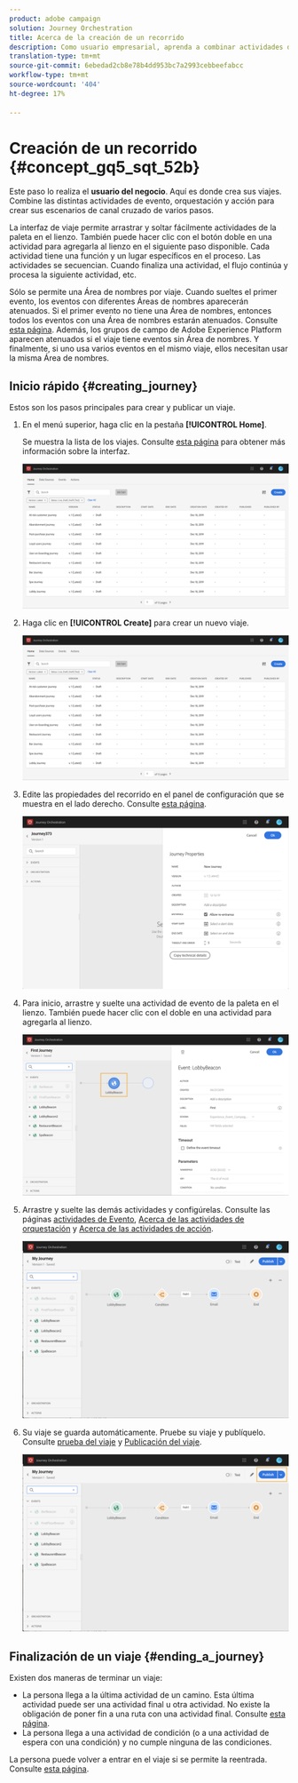 ```yaml
---
product: adobe campaign
solution: Journey Orchestration
title: Acerca de la creación de un recorrido
description: Como usuario empresarial, aprenda a combinar actividades de eventos, orquestación y acciones para construir un recorrido.
translation-type: tm+mt
source-git-commit: 6ebedad2cb8e78b4dd953bc7a2993cebbeefabcc
workflow-type: tm+mt
source-wordcount: '404'
ht-degree: 17%

---
```



# Creación de un recorrido {#concept_gq5_sqt_52b}

Este paso lo realiza el **usuario del negocio**. Aquí es donde crea sus viajes. Combine las distintas actividades de evento, orquestación y acción para crear sus escenarios de canal cruzado de varios pasos.

La interfaz de viaje permite arrastrar y soltar fácilmente actividades de la paleta en el lienzo. También puede hacer clic con el botón doble en una actividad para agregarla al lienzo en el siguiente paso disponible. Cada actividad tiene una función y un lugar específicos en el proceso. Las actividades se secuencian. Cuando finaliza una actividad, el flujo continúa y procesa la siguiente actividad, etc.

Sólo se permite una Área de nombres por viaje. Cuando sueltes el primer evento, los eventos con diferentes Áreas de nombres aparecerán atenuados. Si el primer evento no tiene una Área de nombres, entonces todos los eventos con una Área de nombres estarán atenuados. Consulte [esta página](../event/selecting-the-namespace.md). Además, los grupos de campo de Adobe Experience Platform aparecen atenuados si el viaje tiene eventos sin Área de nombres. Y finalmente, si uno usa varios eventos en el mismo viaje, ellos necesitan usar la misma Área de nombres.

## Inicio rápido {#creating_journey}

Estos son los pasos principales para crear y publicar un viaje.

1. En el menú superior, haga clic en la pestaña **[!UICONTROL Home]**.

   Se muestra la lista de los viajes. Consulte [esta página](../building-journeys/using-the-journey-designer.md) para obtener más información sobre la interfaz.

   ![](../assets/journey30.png)

1. Haga clic en **[!UICONTROL Create]** para crear un nuevo viaje.

   ![](../assets/journey31.png)

1. Edite las propiedades del recorrido en el panel de configuración que se muestra en el lado derecho. Consulte [esta página](../building-journeys/changing-properties.md).

   ![](../assets/journey32.png)

1. Para inicio, arrastre y suelte una actividad de evento de la paleta en el lienzo. También puede hacer clic con el doble en una actividad para agregarla al lienzo.

   ![](../assets/journey33.png)

1. Arrastre y suelte las demás actividades y configúrelas. Consulte las páginas [actividades de Evento](../building-journeys/event-activities.md), [Acerca de las actividades de orquestación](../building-journeys/about-orchestration-activities.md) y [Acerca de las actividades de acción](../building-journeys/about-action-activities.md).

   ![](../assets/journey34.png)

1. Su viaje se guarda automáticamente. Pruebe su viaje y publíquelo. Consulte [prueba del viaje](../building-journeys/testing-the-journey.md) y [Publicación del viaje](../building-journeys/publishing-the-journey.md).

   ![](../assets/journey36.png)

## Finalización de un viaje {#ending_a_journey}

Existen dos maneras de terminar un viaje:

* La persona llega a la última actividad de un camino. Esta última actividad puede ser una actividad final u otra actividad. No existe la obligación de poner fin a una ruta con una actividad final. Consulte [esta página](../building-journeys/end-activity.md).
* La persona llega a una actividad de condición (o a una actividad de espera con una condición) y no cumple ninguna de las condiciones.

La persona puede volver a entrar en el viaje si se permite la reentrada. Consulte [esta página](../building-journeys/changing-properties.md).
